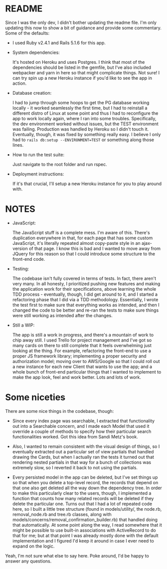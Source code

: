 # README

Since I was the only dev, I didn't bother updating the readme file. I'm only updating this now to show a bit of guidance and provide some commentary. Some of the defaults:

* I used Ruby v2.4.1 and Rails 5.1.6 for this app.

* System dependencies:

  It's hosted on Heroku and uses Postgres. I think that most of the dependencies should be listed in the gemfile, but I've also included webpacker and yarn in here so that might complicate things. Not sure!
  I can try spin up a new Heroku instance if you'd like to see the app in action.

* Database creation:

  I had to jump through some hoops to get the PG database working locally - it worked seamlessly the first time, but I had to reinstall a different distro of Linux at some point and thus I had to reconfigure the app to work locally again, where I ran into some troubles. Specifically, the dev environment worked without issues, but the TEST environment was failing. Production was handled by Heroku so I didn't touch it. Eventually, though, it was fixed by something really easy. I believe I only had to `rails db:setup --ENVIRONMENT=TEST` or something along those lines.

* How to run the test suite:

  Just navigate to the root folder and run rspec.

* Deployment instructions:

  If it's that crucial, I'll setup a new Heroku instance for you to play around with.

# NOTES

* JavaScript:

  The JavaScript stuff is a complete mess. I'm aware of this. There's duplication everywhere in that, for each page that has some custom JavaScript, it's literally repeated almost copy-paste style in an ajax-version of that page. I know this is bad and I wanted to move away from JQuery for this reason so that I could introduce some structure to the front-end code.

* Testing:

  The codebase isn't fully covered in terms of tests. In fact, there aren't very many. In all honesty, I prioritized pushing new features and making the application work for their specifications, above learning the whole TDD process - eventually, though, I did get around to it, and I started a refactoring phase that I did via a TDD methodology. Essentially, I wrote the test first to make sure that everything works as intended, and then I changed the code to be better and re-ran the tests to make sure things were still working as intended after the changes.

* Still a WIP:

  The app is still a work in progress, and there's a mountain of work to chip away still. I used Trello for project management and I've got so many cards on there to still complete that it feels overwhelming just looking at the thing. For example, refactoring the front-end to use a proper JS framework library; implementing a proper security and authorization model; moving over to AWS/Google so that I could roll out a new instance for each new Client that wants to use the app; and a whole bunch of front-end particular things that I wanted to implement to make the app look, feel and work better. Lots and lots of work.

# Some niceties
  There are some nice things in the codebase, though:

  * Since every index page was searchable, I extracted that functionality out into a Searchable concern, and I made each Model that used it override a couple of methods to specify how their particular search functionalities worked. Got this idea from Sandi Metz's book.

  * Also, I wanted to remain consistent with the visual design of things, so I eventually extracted out a particular set of view partials that handled drawing the Cards, but when I actually ran the tests it turned out that rendering nested partials in that way for a bunch of collections was extremely slow, so I reverted it back to not using the partials.

  * Every persisted model in the app can be deleted, but I've set things up so that when you delete a top-level record, the records that depend on that one also get deleted all the way down the dependency tree. In order to make this particularly clear to the users, though, I implemented a function that counts how many related records will be deleted if they delete the particular one. Turns out that I had a lot of repeated code here, so I built a little tree structure (found in models/utility/, the node.rb, removal_node.rb and tree.rb classes, along with models/concerns/removal_confirmation_builder.rb) that handled doing that automatically. At some point along the way, I read somewhere that it might be possible to use built-in associations with ActiveRecord to do that for me; but at that point I was already mostly done with the default implementation and I figured I'd keep it around in case I ever need to expand on the logic.

Yeah, I'm not sure what else to say here. Poke around, I'd be happy to answer any questions.
